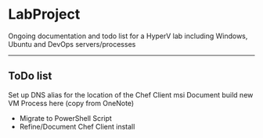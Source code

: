 # LabProject
Ongoing documentation and todo list for a HyperV lab including Windows, Ubuntu and DevOps servers/processes

---

## ToDo list
Set up DNS alias for the location of the Chef Client msi
Document build new VM Process here (copy from OneNote)
* Migrate to PowerShell Script
* Refine/Document Chef Client install
